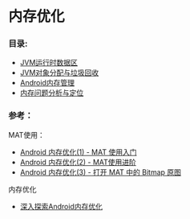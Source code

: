 # 内存优化

### 目录:

* [JVM运行时数据区](https://robinhe.gitbook.io/devsapce/android/performance-optimization/memory-optimization/runtime-data-area)
* [JVM对象分配与垃圾回收](https://robinhe.gitbook.io/devsapce/android/performance-optimization/memory-optimization/gc)
* [Android内存管理](https://robinhe.gitbook.io/devsapce/android/performance-optimization/memory-optimization/android-memory-management)
* [内存问题分析与定位](https://robinhe.gitbook.io/devsapce/android/performance-optimization/memory-optimization/analysis-and-debugging)

### 参考：

MAT使用：

* [Android 内存优化(1) - MAT 使用入门](https://androidperformance.com/2015/04/11/AndroidMemory-Usage-Of-MAT/)
* [Android 内存优化(2) - MAT使用进阶](https://androidperformance.com/2015/04/11/AndroidMemory-Usage-Of-MAT-Pro/)
* [Android 内存优化(3) - 打开 MAT 中的 Bitmap 原图](https://androidperformance.com/2015/04/11/AndroidMemory-Open-Bitmap-Object-In-MAT/)

内存优化

* [深入探索Android内存优化](https://jsonchao.github.io/2019/12/29/%E6%B7%B1%E5%85%A5%E6%8E%A2%E7%B4%A2Android%E5%86%85%E5%AD%98%E4%BC%98%E5%8C%96/)
